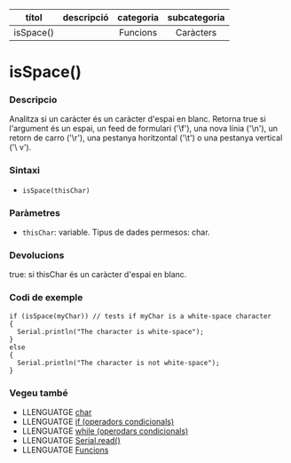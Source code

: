 
| títol | descripció   | categoria  | subcategoria        |
| :---: | :----------: | :--------: | :-----------------: |
| isSpace() | | Funcions | Caràcters |

# isSpace()

### Descripcio

Analitza si un caràcter és un caràcter d'espai en blanc. Retorna true si l'argument és un espai, un feed de formulari ('\f'), una nova línia ('\n'), un retorn de carro ('\r'), una pestanya horitzontal ('\t') o una pestanya vertical ('\ v').

### Sintaxi

*  `isSpace(thisChar)`

### Paràmetres

*  `thisChar`: variable. Tipus de dades permesos: char.

### Devolucions

true: si thisChar és un caràcter d'espai en blanc.

### Codi de exemple

```
if (isSpace(myChar)) // tests if myChar is a white-space character
{  
  Serial.println("The character is white-space");
}
else
{
  Serial.println("The character is not white-space");
}
```

### Vegeu també

*  LLENGUATGE [char](../../Variables/Tipus-dades/char.md)  
*  LLENGUATGE [if (operadors condicionals)](../../Estructura/Control/if.md)  
*  LLENGUATGE [while (operodars condicionals)](../../Estructura/Control/while.md)  
*  LLENGUATGE [Serial.read()](../Comunicacio/Serial/read().md)  
*  LLENGUATGE [Funcions](../Funcions.md)   

